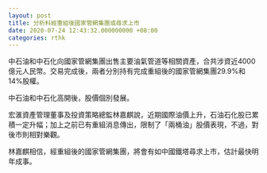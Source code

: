 ```yaml
---
layout: post
title: 分析料經重組後國家管網集團或尋求上市
date: 2020-07-24 12:43:32.000000000 +08:00
categories: rthk
---
```


中石油和中石化向國家管網集團出售主要油氣管道等相關資產，合共涉資近4000億元人民幣。交易完成後，兩者分別持有完成重組後的國家管網集團29.9%和14%股權。

中石油和中石化高開後，股價個別發展。

宏滙資產管理董事及投資策略總監林嘉麒說，近期國際油價上升，石油石化股已累積一定升幅；加上之前已有重組消息傳出，限制了「兩桶油」股價表現，不過，對後市則相對樂觀。

林嘉麒相信，經重組後的國家管網集團，將會有如中國鐵塔尋求上市，估計最快明年成事。
